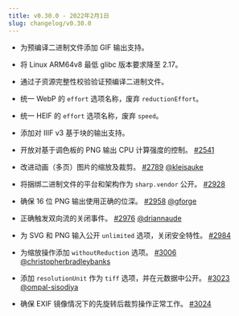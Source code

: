 ```yaml
---
title: v0.30.0 - 2022年2月1日
slug: changelog/v0.30.0
---
```


* 为预编译二进制文件添加 GIF 输出支持。

* 将 Linux ARM64v8 最低 glibc 版本要求降至 2.17。

* 通过子资源完整性校验验证预编译二进制文件。

* 统一 WebP 的 `effort` 选项名称，废弃 `reductionEffort`。

* 统一 HEIF 的 `effort` 选项名称，废弃 `speed`。

* 添加对 IIIF v3 基于块的输出支持。

* 开放对基于调色板的 PNG 输出 CPU 计算强度的控制。
  [#2541](https://github.com/lovell/sharp/issues/2541)

* 改进动画（多页）图片的缩放及裁剪。
  [#2789](https://github.com/lovell/sharp/pull/2789)
  [@kleisauke](https://github.com/kleisauke)

* 将捆绑二进制文件的平台和架构作为 `sharp.vendor` 公开。
  [#2928](https://github.com/lovell/sharp/issues/2928)

* 确保 16 位 PNG 输出使用正确的位深。
  [#2958](https://github.com/lovell/sharp/pull/2958)
  [@gforge](https://github.com/gforge)

* 正确触发双向流的关闭事件。
  [#2976](https://github.com/lovell/sharp/pull/2976)
  [@driannaude](https://github.com/driannaude)

* 为 SVG 和 PNG 输入公开 `unlimited` 选项，关闭安全特性。
  [#2984](https://github.com/lovell/sharp/issues/2984)

* 为缩放操作添加 `withoutReduction` 选项。
  [#3006](https://github.com/lovell/sharp/pull/3006)
  [@christopherbradleybanks](https://github.com/christopherbradleybanks)

* 添加 `resolutionUnit` 作为 `tiff` 选项，并在元数据中公开。
  [#3023](https://github.com/lovell/sharp/pull/3023)
  [@ompal-sisodiya](https://github.com/ompal-sisodiya)

* 确保 EXIF 镜像情况下的先旋转后裁剪操作正常工作。
  [#3024](https://github.com/lovell/sharp/issues/3024)